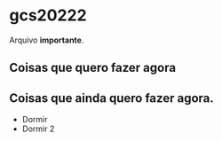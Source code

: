 # gcs20222

Arquivo **importante**.

## Coisas que quero fazer agora

## Coisas que ainda quero fazer agora.
- Dormir
- Dormir 2
